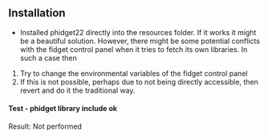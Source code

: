 ## Installation

 - Installed phidget22 directly into the resources folder. If it works it might be a beautiful solution. However, there might be some potential conflicts with the fidget control panel when it tries to fetch its own libraries. In such a case then
 1. Try to change the environmental variables of the fidget control panel
 2. If this is not possible, perhaps due to not being directly accessible, then revert and do it the traditional way. 

#### Test - phidget library include ok
Result: Not performed

## 
